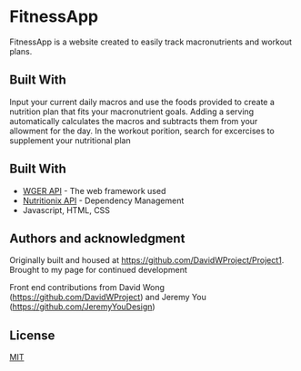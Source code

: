 # FitnessApp

FitnessApp is a website created to easily track macronutrients and workout plans. 

## Built With

Input your current daily macros and use the foods provided to create a nutrition plan that fits your macronutrient goals. Adding a serving automatically calculates the macros and subtracts them from your allowment for the day. In the workout porition, search for excercises to supplement your nutritional plan

## Built With

* [WGER API](http://wger.de/api) - The web framework used
* [Nutritionix API](https://www.nutritionix.com/) - Dependency Management
* Javascript, HTML, CSS

## Authors and acknowledgment
Originally built and housed at https://github.com/DavidWProject/Project1. Brought to my page for continued development

Front end contributions from David Wong (https://github.com/DavidWProject) and Jeremy You (https://github.com/JeremyYouDesign)

## License
[MIT](https://choosealicense.com/licenses/mit/)